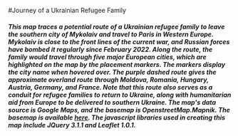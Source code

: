 #Journey of a Ukrainian Refugee Family

##### This map traces a potential route of a Ukrainian refugee family to leave the southern city of Mykolaiv and travel to Paris in Western Europe. Mykolaiv is close to the front lines of the current war, and Russian forces have bombed it regularly since February 2022. Along the route, the family would travel through five major European cities, which are highlighted on the map by the placement markers. The markers display the city name when hovered over. The purple dashed route gives the approximate overland route through Moldova, Romania, Hungary, Austria, Germany, and France. Note that this route also serves as a conduit for refugee families to return to Ukraine, along with humanitarian aid from Europe to be delivered to southern Ukraine. The map's data source is Google Maps, and the basemap is OpenstreetMap.Mapnik. The basemap is available [here](http://leaflet-extras.github.io/leaflet-providers/preview/). The javascript libraries used in creating this map include JQuery 3.1.1 and Leaflet 1.0.1.
